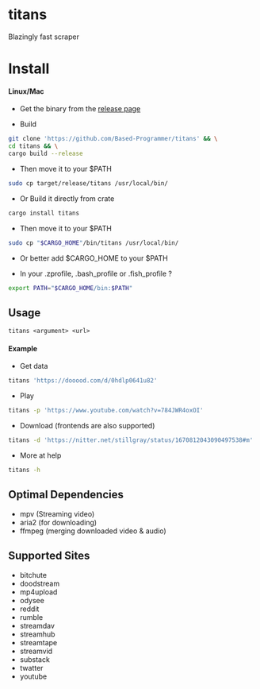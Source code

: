 # titans

Blazingly fast scraper

# Install

#### Linux/Mac

- Get the binary from the [release page](https://github.com/Based-Programmer/titans/releases)

- Build

````sh
git clone 'https://github.com/Based-Programmer/titans' && \
cd titans && \
cargo build --release
````

- Then move it to your $PATH

````sh
sudo cp target/release/titans /usr/local/bin/
````

- Or Build it directly from crate

````sh
cargo install titans
````

- Then move it to your $PATH

````sh
sudo cp "$CARGO_HOME"/bin/titans /usr/local/bin/
````

- Or better add $CARGO_HOME to your $PATH

- In your .zprofile, .bash_profile or .fish_profile ?

````sh
export PATH="$CARGO_HOME/bin:$PATH"
````
## Usage

````
titans <argument> <url>
````

#### Example

- Get data

````sh
titans 'https://dooood.com/d/0hdlp0641u82'
````

- Play

````sh
titans -p 'https://www.youtube.com/watch?v=784JWR4oxOI'
````

- Download (frontends are also supported)

````sh
titans -d 'https://nitter.net/stillgray/status/1670812043090497538#m'
````

- More at help

````sh
titans -h
````

## Optimal Dependencies

- mpv (Streaming video)
- aria2 (for downloading)
- ffmpeg (merging downloaded video & audio)

## Supported Sites

- bitchute
- doodstream
- mp4upload
- odysee
- reddit
- rumble
- streamdav
- streamhub
- streamtape
- streamvid
- substack
- twatter
- youtube
